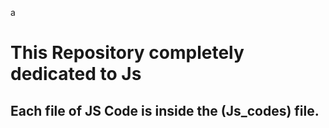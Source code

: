 a







<h1>This Repository completely dedicated to Js</h1>
<h2>Each file of JS Code is inside the (Js_codes) file.</h2>


